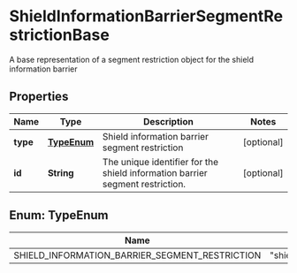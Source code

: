 

# ShieldInformationBarrierSegmentRestrictionBase

A base representation of a segment restriction object for the shield information barrier

## Properties

| Name | Type | Description | Notes |
|------------ | ------------- | ------------- | -------------|
|**type** | [**TypeEnum**](#TypeEnum) | Shield information barrier segment restriction |  [optional] |
|**id** | **String** | The unique identifier for the shield information barrier segment restriction. |  [optional] |



## Enum: TypeEnum

| Name | Value |
|---- | -----|
| SHIELD_INFORMATION_BARRIER_SEGMENT_RESTRICTION | &quot;shield_information_barrier_segment_restriction&quot; |



